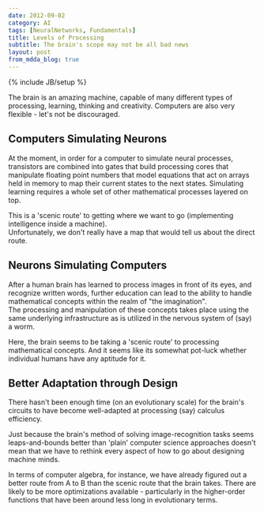 ```yaml
---
date: 2012-09-02
category: AI
tags: [NeuralNetworks, Fundamentals]
title: Levels of Processing
subtitle: The brain's scope may not be all bad news
layout: post
from_mdda_blog: true
---
```

{% include JB/setup %}


The brain is an amazing machine, capable of many different types of 
processing, learning, thinking and creativity.   Computers are also very flexible - let's not be discouraged.


Computers Simulating Neurons
------------------------------

At the moment, in order for a computer to simulate neural processes, 
transistors are combined into gates that build processing cores that manipulate 
floating point numbers that model equations that act on arrays held 
in memory to map their current states to the next states.  Simulating learning requires 
a whole set of other mathematical processes layered on top.

This is a 'scenic route' to getting where we want to go (implementing intelligence inside a machine).  
Unfortunately, we don't really have a map that would tell us about the direct route.


Neurons Simulating Computers
------------------------------

After a human brain has learned to process images in front of its eyes, and recognize written words, 
further education can lead to the ability to handle mathematical concepts within the realm of "the imagination".  
The processing and manipulation of these concepts takes place using the same underlying 
infrastructure as is utilized in the nervous system of (say) a worm.

Here, the brain seems to be taking a 'scenic route' to processing mathematical concepts.  And it seems 
like its somewhat pot-luck whether individual humans have any aptitude for it.


Better Adaptation through Design
------------------------------------

There hasn't been enough time (on an evolutionary scale) for the brain's circuits to 
have become well-adapted at processing (say) calculus efficiency.

Just because the brain's method of solving image-recognition tasks seems leaps-and-bounds 
better than 'plain' computer science approaches doesn't mean that we have to 
rethink every aspect of how to go about designing machine minds.

In terms of computer algebra, for instance, we have already figured out a better route from
A to B than the scenic route that the brain takes.  There are likely to be more optimizations available - 
particularly in the higher-order functions that have been around less long in evolutionary terms.

